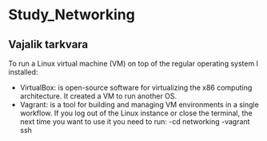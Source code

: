 # Study_Networking

## Vajalik tarkvara
To run a Linux virtual machine (VM) on top of the regular operating system I installed:
- VirtualBox: is open-source software for virtualizing the x86 computing architecture. It created a VM to run another OS.
- Vagrant: is a tool for building and managing VM environments in a single workflow.
If you log out of the Linux instance or close the terminal, the next time you want to use it you need to run:
-cd networking
-vagrant ssh
